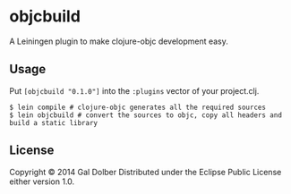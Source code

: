 # objcbuild

A Leiningen plugin to make clojure-objc development easy.

## Usage

Put `[objcbuild "0.1.0"]` into the `:plugins` vector of your project.clj.

    $ lein compile # clojure-objc generates all the required sources
    $ lein objcbuild # convert the sources to objc, copy all headers and build a static library

## License

Copyright © 2014 Gal Dolber
Distributed under the Eclipse Public License either version 1.0.
